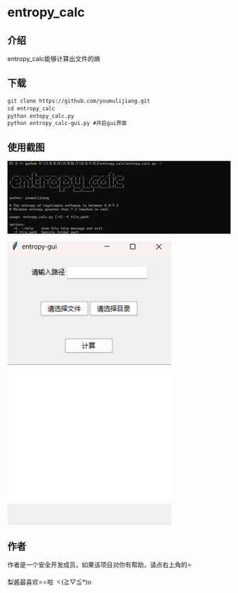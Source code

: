 # entropy_calc

## 介绍

entropy_calc能够计算出文件的熵

## 下载

```txt
git clone https://github.com/youmulijiang.git
cd entropy_calc
python entopy_calc.py 
python entropy_calc-gui.py #开启gui界面
```

## 使用截图

![1711975645387](image/readme/1711975645387.png)

![1711975235876](image/readme/1711975235876.png)

## 作者

作者是一个安全开发成员，如果该项目对你有帮助，请点右上角的⭐

梨酱最喜欢⭐⭐啦 ヾ(≧▽≦*)o

